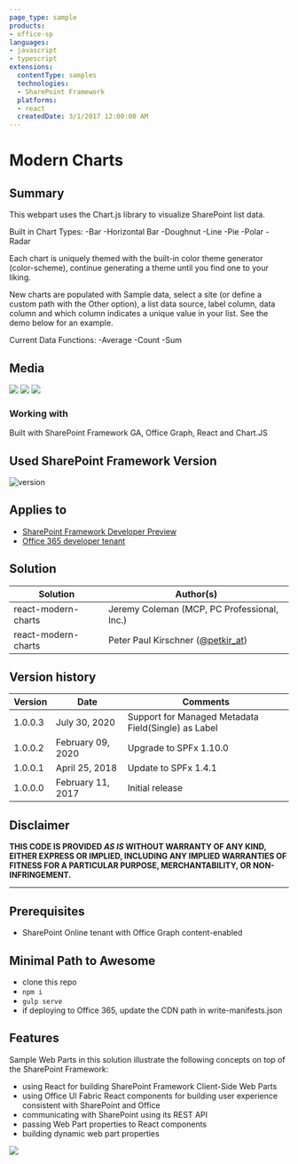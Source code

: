```yaml
---
page_type: sample
products:
- office-sp
languages:
- javascript
- typescript
extensions:
  contentType: samples
  technologies:
  - SharePoint Framework
  platforms:
  - react
  createdDate: 3/1/2017 12:00:00 AM
---
```

# Modern Charts

## Summary

This webpart uses the Chart.js library to visualize SharePoint list data.

Built in Chart Types:
-Bar
-Horizontal Bar
-Doughnut
-Line
-Pie
-Polar
-Radar

Each chart is uniquely themed with the built-in color theme generator (color-scheme), continue generating a theme until you find one to your liking.

New charts are populated with Sample data, select a site (or define a custom path with the Other option), a list data source, label column, data column and which column indicates a unique value in your list.  See the demo below for an example.

Current Data Functions:
-Average
-Count
-Sum

## Media

![](https://raw.githubusercontent.com/jcoleman-pcprofessional/Modern-Charts/master/assets/modern-chart2.png)
![](https://raw.githubusercontent.com/jcoleman-pcprofessional/Modern-Charts/master/assets/modern-charts.png)
![](https://raw.githubusercontent.com/jcoleman-pcprofessional/Modern-Charts/master/assets/Modern-Charts.gif)

### Working with

Built with SharePoint Framework GA, Office Graph, React and Chart.JS

## Used SharePoint Framework Version

![version](https://img.shields.io/badge/version-1.10.0-green.svg)

## Applies to

* [SharePoint Framework Developer Preview](https://docs.microsoft.com/sharepoint/dev/spfx/sharepoint-framework-overview)
* [Office 365 developer tenant](https://docs.microsoft.com/sharepoint/dev/spfx/set-up-your-developer-tenant)

## Solution

Solution|Author(s)
--------|---------
react-modern-charts|Jeremy Coleman (MCP, PC Professional, Inc.)
react-modern-charts|Peter Paul Kirschner ([@petkir_at](https://twitter.com/petkir_at))

## Version history

Version|Date|Comments
-------|----|--------
1.0.0.3|July 30, 2020| Support for Managed Metadata Field(Single) as Label
1.0.0.2|February 09, 2020| Upgrade to SPFx 1.10.0
1.0.0.1|April 25, 2018|Update to SPFx 1.4.1
1.0.0.0|February 11, 2017|Initial release

## Disclaimer

**THIS CODE IS PROVIDED *AS IS* WITHOUT WARRANTY OF ANY KIND, EITHER EXPRESS OR IMPLIED, INCLUDING ANY IMPLIED WARRANTIES OF FITNESS FOR A PARTICULAR PURPOSE, MERCHANTABILITY, OR NON-INFRINGEMENT.**

---

## Prerequisites

- SharePoint Online tenant with Office Graph content-enabled

## Minimal Path to Awesome

- clone this repo
- `npm i`
- `gulp serve`
- if deploying to Office 365, update the CDN path in write-manifests.json

## Features

Sample Web Parts in this solution illustrate the following concepts on top of the SharePoint Framework:

- using React for building SharePoint Framework Client-Side Web Parts
- using Office UI Fabric React components for building user experience consistent with SharePoint and Office
- communicating with SharePoint using its REST API
- passing Web Part properties to React components
- building dynamic web part properties

![](https://telemetry.sharepointpnp.com/sp-dev-fx-webparts/samples/react-modern-charts)
